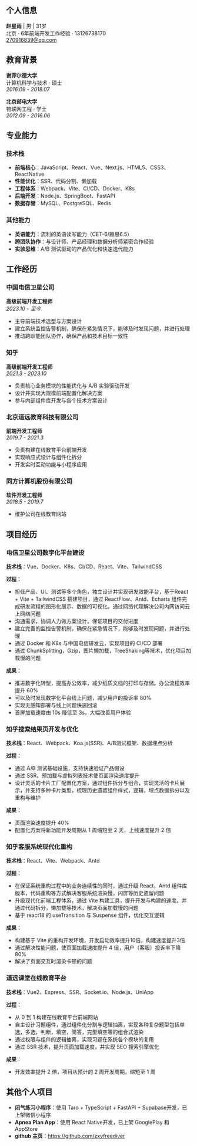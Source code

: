 ## 个人信息
**赵星雨** | 男 | 31岁  
北京 · 6年前端开发工作经验 · 13126738170  
270916839@qq.com

## 教育背景

**谢菲尔德大学**  
计算机科学与技术 · 硕士  
*2016.09 - 2018.07*

**北京邮电大学**  
物联网工程 · 学士  
*2012.09 - 2016.06*

## 专业能力

### 技术栈
- **前端核心**：JavaScript、React、Vue、Next.js、HTML5、CSS3、ReactNative
- **性能优化**：SSR、代码分割、懒加载
- **工程体系**：Webpack、Vite、CI/CD、Docker、K8s
- **后端开发**：Node.js、SpringBoot、FastAPI
- **数据存储**：MySQL、PostgreSQL、Redis

### 其他能力
- **英语能力**：流利的英语读写能力（CET-6/雅思6.5）
- **跨团队协作**：与设计师、产品经理和数据分析师紧密合作经验
- **实验思维**：A/B 测试驱动的产品优化和快速迭代能力

## 工作经历

### 中国电信卫星公司
**高级前端开发工程师**  
*2023.10 - 至今*
- 主导前端技术选型与方案设计
- 建立系统监控告警机制，确保在紧急情况下，能够及时发现问题，并进行处理
- 推动跨职能团队协作，确保产品和技术目标一致性

### 知乎
**高级前端开发工程师**  
*2021.3 - 2023.10*
- 负责核心业务模块的性能优化与 A/B 实验驱动开发
- 设计并实现大规模前端配置化解决方案
- 参与内部组件库开发与各个技术方案设计

### 北京道远教育科技有限公司
**前端开发工程师**  
*2019.7 - 2021.3*
- 负责构建在线教育平台前端开发
- 实现响应式设计与组件化拆分
- 开发实时互动功能与小程序应用

### 同方计算机股份有限公司
**软件开发工程师**  
*2018.5 - 2019.7*
- 维护公司在线教育网站

## 项目经历

### 电信卫星公司数字化平台建设
**技术栈**：Vue、Docker、K8s、CI/CD、React、Vite、TailwindCSS

**过程**：
- 担任产品、UI、测试等多个角色，独立设计并实现研发效能平台，基于React + Vite + TailwindCSS 搭建项目，通过 ReactFlow、Antd、Echarts 组件完成研发流程的图形化展示、数据的可视化。通过网络代理解决公司内网访问云上网络问题
- 沟通需求，协调人力做方案设计，保证项目的交付进度
- 建立完善的监控告警机制，确保在紧急情况下，能够及时发现问题，并进行处理
- 通过 Docker 和 K8s 与中国电信研发云，实现项目的 CI/CD 部署
- 通过 ChunkSplitting，Gzip，图片懒加载，TreeShaking等技术，优化项目加载慢的问题


**成果**：
- 推进数字化转型，提高办公效率，减少纸质文档的打印与存储。办公流程效率提升 60%
- 可以及时发现数字化平台线上问题，减少用户的投诉率 80%
- 实现无感知部署与线上问题快速回滚
- 首屏加载速度由 10s 降低至 3s，大幅改善用户体验


### 知乎搜索结果页开发与优化
**技术栈**：React、Webpack、Koa.js(SSR)、A/B测试框架、数据埋点分析 

**过程**：
- 通过 A/B 测试基础设施，支持快速验证产品假设
- 通过 SSR、预加载与虚拟列表技术使页面渲染速度提升
- 设计灵活的卡片工厂配置化方案，通过组件拆分与组合，实现灵活的卡片展示，并支持多种卡片类型，梳理历史遗留组件样式，逻辑，埋点数据拆分以及重构与维护

**成果**：
- 页面渲染速度提升 40%
- 配置化方案将新功能开发周期从 1 周缩短至 2 天，上线速度提升 2 倍

### 知乎客服系统现代化重构
**技术栈**：React、Vite、Webpack、Antd

**过程**：
- 在保证系统重构过程中的业务连续性的同时，通过升级 React，Antd 组件库版本，代码重构等方式解决客服系统渲染慢，闪屏等历史遗留问题
- 升级现代化前端工程体系，通过 Vite 构建工具，提升开发与构建的速度。并通过代码拆分，懒加载等技术，解决页面加载慢的问题
- 基于 react18 的 useTransition 与 Suspense 组件，优化交互逻辑

**成果**：
- 构建基于 Vite 的重构开发环境，开发启动效率提升10倍，构建速度提升3倍
- 通过解决性能问题，使页面加载速度提升 4 倍，用户（客服）投诉率下降 80%
- 解决了页面交互时渲染卡顿的问题

### 道远课堂在线教育平台
**技术栈**：Vue2、Express、SSR、Socket.io、Node.js、UniApp

**过程**：
- 从 0 到 1 构建在线教育平台前端网站
- 自主设计习题组件，通过组件化分割与逻辑抽离，实现各种复杂题型包括单选，多选，判断，填空，简答，完型填空等的组合式渲染
- 通过权限与组件的逻辑抽离，实现习题在系统各个模块的复用
- 通过 SSR 技术，提升页面加载速度，并实现 SEO 搜索引擎优化

**成果**：
- 开发效率提升 2 倍，项目从预计的 2 周开发周期，缩短至 1 周

## 其他个人项目
- **闭气练习小程序**：使用 Taro + TypeScript + FastAPI + Supabase开发，已上架微信小程序
- **Apnea Plan App**：使用 React Native开发，已上架 GooglePlay 和 AppStore
- **github 主页**：https://github.com/zxyfreediver
